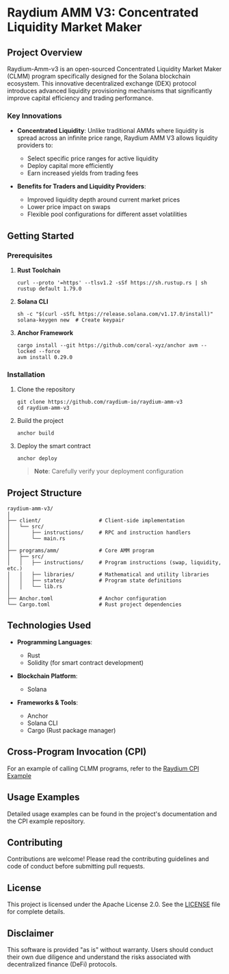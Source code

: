 # Raydium AMM V3: Concentrated Liquidity Market Maker

## Project Overview

Raydium-Amm-v3 is an open-sourced Concentrated Liquidity Market Maker (CLMM) program specifically designed for the Solana blockchain ecosystem. This innovative decentralized exchange (DEX) protocol introduces advanced liquidity provisioning mechanisms that significantly improve capital efficiency and trading performance.

### Key Innovations

- **Concentrated Liquidity**: Unlike traditional AMMs where liquidity is spread across an infinite price range, Raydium AMM V3 allows liquidity providers to:
  - Select specific price ranges for active liquidity
  - Deploy capital more efficiently
  - Earn increased yields from trading fees

- **Benefits for Traders and Liquidity Providers**:
  - Improved liquidity depth around current market prices
  - Lower price impact on swaps
  - Flexible pool configurations for different asset volatilities

## Getting Started

### Prerequisites

1. **Rust Toolchain**
   ```shell
   curl --proto '=https' --tlsv1.2 -sSf https://sh.rustup.rs | sh
   rustup default 1.79.0
   ```

2. **Solana CLI**
   ```shell
   sh -c "$(curl -sSfL https://release.solana.com/v1.17.0/install)"
   solana-keygen new  # Create keypair
   ```

3. **Anchor Framework**
   ```shell
   cargo install --git https://github.com/coral-xyz/anchor avm --locked --force
   avm install 0.29.0
   ```

### Installation

1. Clone the repository
   ```shell
   git clone https://github.com/raydium-io/raydium-amm-v3
   cd raydium-amm-v3
   ```

2. Build the project
   ```shell
   anchor build
   ```

3. Deploy the smart contract
   ```shell
   anchor deploy
   ```
   > **Note**: Carefully verify your deployment configuration

## Project Structure

```
raydium-amm-v3/
│
├── client/                   # Client-side implementation
│   └── src/
│       ├── instructions/     # RPC and instruction handlers
│       └── main.rs
│
├── programs/amm/             # Core AMM program
│   ├── src/
│   │   ├── instructions/     # Program instructions (swap, liquidity, etc.)
│   │   ├── libraries/        # Mathematical and utility libraries
│   │   ├── states/           # Program state definitions
│   │   └── lib.rs
│
├── Anchor.toml               # Anchor configuration
└── Cargo.toml                # Rust project dependencies
```

## Technologies Used

- **Programming Languages**: 
  - Rust
  - Solidity (for smart contract development)

- **Blockchain Platform**: 
  - Solana

- **Frameworks & Tools**:
  - Anchor
  - Solana CLI
  - Cargo (Rust package manager)

## Cross-Program Invocation (CPI)

For an example of calling CLMM programs, refer to the [Raydium CPI Example](https://github.com/raydium-io/raydium-cpi-example/tree/master/clmm-cpi)

## Usage Examples

Detailed usage examples can be found in the project's documentation and the CPI example repository.

## Contributing

Contributions are welcome! Please read the contributing guidelines and code of conduct before submitting pull requests.

## License

This project is licensed under the Apache License 2.0. See the [LICENSE](LICENSE) file for complete details.

## Disclaimer

This software is provided "as is" without warranty. Users should conduct their own due diligence and understand the risks associated with decentralized finance (DeFi) protocols.